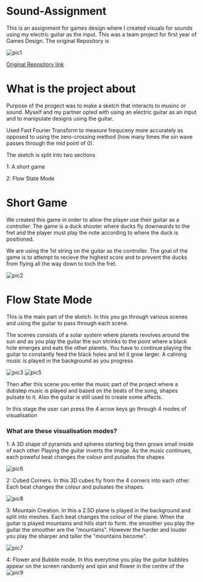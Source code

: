 # Sound-Assignment
This is an assignment for games design where I created visuals for sounds using my electric guitar as the input. This was a team project for first year of Games Design. The original Repository is

![pic1](https://user-images.githubusercontent.com/26767638/43738628-3889ec06-99bd-11e8-8af2-9aed3df9f27f.png)

[Original Repository link](https://github.com/Ignisdeus/Sound_Assinement)

# What is the project about
Purpose of the progect was to make a sketch that interacts to musinc or sound.
Myself and my partner opted with using an electric guitar as an input and to manipulate designs using the guitar.

Used Fast Fourier Transform to measure frequceny more accurately as opposed to using the zero-crossing method (how many times the sin wave passes through the mid point of 0).

The sketch is split into two sections

1: A short game

2: Flow State Mode


# Short Game
We created this game in order to allow the player use their guitar as a controller.
The game is a duck shooter where ducks fly downwards to the fret and the player must play the note according to where the duck is positioned.

We are using the 1st string on the guitar as the controller.
The goal of the game is to attempt to recieve the highest score and to prevent the ducks from flying all the way down to toch the fret.

![pic2](https://user-images.githubusercontent.com/26767638/43738689-64925810-99bd-11e8-9f28-cb98e3c2669e.png)

# Flow State Mode
This is the main part of the sketch.
In this you go through various scenes and using the guitar to pass through each scene.

The scenes consists of a solar system where planets revolves around the sun and as you play the guitar the sun shrinks to the point where a black hole emerges and eats the other planets. You have to continue playing the guitar to constantly feed the black holes and let it grow larger.
A calming music is played in the background as you progress

![pic3](https://user-images.githubusercontent.com/26767638/43738733-911c2c12-99bd-11e8-8c7b-5203e21620f7.png)
![pic5](https://user-images.githubusercontent.com/26767638/43738751-9ffcc28c-99bd-11e8-8839-a56ed229dc72.png)

Then after this scene you enter the music part of the project where a dubstep music is played and based on the beats of the song, shapes pulsate to it. Also the guitar is still used to create some affects.

In this stage the user can press the 4 arrow keys go through 4 modes of visualisation


### What are these visualisation modes?
1: A 3D shape of pyramids and spheres starting big then grows small inside of each other
Playing the guitar inverts the image. As the music continues, each poweful beat changes the colour and pulsates the shapes

![pic6](https://user-images.githubusercontent.com/26767638/43739325-93d027ea-99bf-11e8-806f-6a3f1d466c0f.png)

2: Cubed Corners. In this 3D cubes fly from the 4 corners into each other. Each beat changes the colour and pulsates the shapes.

![pic8](https://user-images.githubusercontent.com/26767638/43739717-ee8bb6ee-99c0-11e8-9c15-90dc9db80271.png)

3: Mountain Creation.
In this a 2.5D plane is played in the background and split into meshes. Each beat changes the colour of the plane. When the guitar is played mountains and hills start to form. the smoother you play the guitar the smoother are the "mountains". However the harder and louder you play the sharper and taller the "mountains become".

![pic7](https://user-images.githubusercontent.com/26767638/43739455-07b56c1a-99c0-11e8-8443-0be0b08de4b2.png)

4: Flower and Bubble mode.
In this everytime you play the guitar bubbles appear on the screen randomly and spin and flower in the centre of the
![pic9](https://user-images.githubusercontent.com/26767638/43739740-fb6facf8-99c0-11e8-9090-e2035fc3a842.png)
